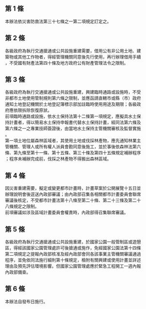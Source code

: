 第 1 條
-------
本辦法依災害防救法第三十七條之一第二項規定訂定之。

第 2 條
-------
各級政府為執行交通搶通或公共設施重建需要，借用公有非公用土地、建  
築物或其他工作物者，得經管理機關同意後先行使用，再行辦理借用手續  
，不受國有財產法第四十條及地方政府公有財產管理法令之限制。

第 3 條
-------
各級政府為執行交通搶通或公共設施重建，興建臨時通路或設施時，不受  
非都市土地使用管制規則第六條之限制，並應函請直轄市或縣（市）政府  
通知土地登記機關於土地登記簿標示部加註臨時使用用途及期限；各級政  
府應依限拆除恢復原狀。  
前項臨時通路或設施，依水土保持法第十二條第一項規定，應擬具水土保  
持計畫者，得以簡易水土保持申報書代替水土保持計畫，經同法第六條及  
第六條之一之專業技師簽證後，由當地水土保持主管機關審核及監督實施  
。  
第一項土地位屬森林區域者，其使用土地或伐採林產物，應先通知林業主  
管機關、管理人或所有權人派員會勘同意後施工，並於事後依森林法第六  
條、第九條至第十一條、第十五條、第三十條及第四十五條規定補辦程序  
；程序未補辦完成前，伐採之林產物不得搬出森林區域。

第 4 條
-------
因災害重建需要，擬定或變更都市計畫時，計畫草案於公開展覽十五日並  
辦理說明會後逕送內政部審議；由內政部召集各相關都市計畫委員會聯席  
審議後核定，不受都市計畫法第十八條至第二十條、第二十三條及第二十  
八條規定之限制。  
前項審議如涉及區域計畫委員會權責時，內政部得召集聯席審議。

第 5 條
-------
各級政府為執行交通搶通或公共設施重建，於國家公園一般管制區或遊憩  
區，得經該國家公園管理處許可後搶通或施作，免經國家公園法第十四條  
第二項規定之提報內政部核准及經內政部會同各該事業主管機關審議通過  
程序，並免依同法施行細則第十條規定，檢附有關興建或使用計畫並詳述  
理由及預先評估環境影響。但國家公園管理處應於緊急工程開工一週內報  
內政部備查。

第 6 條
-------
本辦法自發布日施行。

